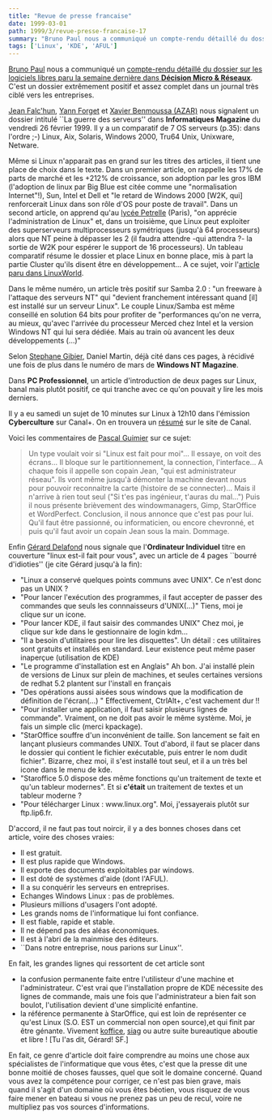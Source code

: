 ```yaml
---
title: "Revue de presse francaise"
date: 1999-03-01
path: 1999/3/revue-presse-francaise-17
summary: "Bruno Paul nous a communiqué un compte-rendu détaillé du dossier sur les logiciels libres paru la semaine dernière dans Décision Micro &amp; Réseaux."
tags: ['Linux', 'KDE', 'AFUL']
---
```


<P>
<A HREF="mailto:brpaul@ccr.jussieu.fr">Bruno Paul</A> nous a communiqué
un <A HREF="http://www.linux-center.org/articles/9903/bpaul.txt">compte-rendu
détaillé du dossier sur les logiciels libres paru la semaine dernière
dans <B>Décision Micro &amp; Réseaux</B></A>.
C'est un dossier extrêmement positif et assez complet dans un journal très
ciblé vers les entreprises.
</P>

<P>
<A HREF="mailto:jean.falchun@cnet.francetelecom.fr">Jean  Falc'hun</A>,
<A HREF="mailto:yann.forget@menway.com">Yann Forget</A> et
<A HREF="mailto:azar@azar.fr">Xavier Benmoussa (AZAR)</A>
nous signalent un dossier intitulé ``La guerre des serveurs''
dans <B>Informatiques Magazine</B> du vendredi 26 février 1999.
Il y a un comparatif de 7 OS serveurs (p.35): dans l'ordre ;-)
Linux, Aix, Solaris, Windows 2000, Tru64 Unix, Unixware, Netware.
</P>

<P>
Même si Linux n'apparait pas en grand sur les titres des articles, il
tient une place de choix dans le texte. Dans un premier article, on
rappelle les 17% de parts de marché et les +212% de croissance, son
adoption par les gros IBM (l'adoption de linux par Big Blue est citée
comme une "normalisation Internet"!), Sun, Intel et Dell et "le retard
de Windows 2000 [W2K, qui] renforcerait Linux dans son rôle d'OS pour
poste de travail". Dans un second article, on apprend qu'au
<A HREF="http://www.energy-computer.com/Linux/petrelle.htm">lycée
Petrelle</A> (Paris), "on apprécie l'administration de Linux" et, dans un
troisième, que Linux peut exploiter des superserveurs multiprocesseurs
symétriques (jusqu'à 64 processeurs) alors que NT peine à dépasser les 2
(il faudra attendre -qui attendra ?- la sortie de W2K pour espérer le
support de 16 processeurs). Un tableau comparatif résume le dossier et
place Linux en bonne place, mis à part la partie Cluster qu'ils disent
être en développement... A ce sujet, voir l'<A HREF="http://www.linuxworld.com/linuxworld/lw-1999-02/lw-02-clustering.html">article paru dans LinuxWorld</A>.
</P>

<P>
Dans le même numéro, un article très positif sur Samba 2.0 : "un
freeware à l'attaque des serveurs NT" qui "devient franchement
intéressant quand [il] est installé sur un serveur Linux". Le couple
Linux/Samba est même conseillé en solution 64 bits pour profiter de
"performances qu'on ne verra, au mieux, qu'avec l'arrivée du processeur
Merced chez Intel et la version Windows NT qui lui sera dédiée. Mais au
train où avancent les deux développements (...)"
</P>

<P>
Selon <A HREF="mailto:sgibier@mail.dotcom.fr">Stephane Gibier</A>,
Daniel Martin, déjà cité dans ces pages, à récidivé une fois de plus
dans le numéro de mars de <B>Windows NT Magazine</B>.
</P>

<P>
Dans <B>PC Professionnel</B>, un article d'introduction de deux pages
sur Linux, banal mais plutôt positif, ce qui tranche avec ce qu'on
pouvait y lire les mois derniers.
</P>

<P>
Il y a eu samedi un sujet de 10 minutes sur Linux à 12h10 dans
l'émission <B>Cyberculture</B> sur Canal+. On en trouvera un <A HREF="http://www.cplus.fr/html/cyberculture/1999mars/Linux/plinux.html">résumé</A>
sur le site de Canal.
</P>

<P>
Voici les commentaires de <A HREF="mailto:linux@multimania.com">Pascal
Guimier</A> sur ce sujet:
</P>

<BLOCKQUOTE>
Un type voulait voir si "Linux est fait pour moi"...
Il essaye, on voit des écrans... Il bloque sur le partitionnement, la
connection, l'interface... A chaque fois il appelle son copain Jean,
"qui est administrateur réseau".
Ils vont même jusqu'à démonter la machine devant nous pour pouvoir
reconnaitre la carte (histoire de se connecter)...
Mais il n'arrive à rien tout seul ("Si t'es pas ingénieur, t'auras du
mal...")
Puis il nous présente brièvement des windowmanagers, Gimp, StarOffice
et WordPerfect.
Conclusion, il nous annonce que c'est pas pour lui. Qu'il faut être
passionné, ou informaticien, ou encore chevronné, et puis qu'il faut
avoir un copain Jean sous la main.
Dommage.
</BLOCKQUOTE>
<P>
Enfin <A HREF="mailto:delafond@club-internet.fr">Gérard Delafond</A> nous
signale que l'<B>Ordinateur Individuel</B> titre en couverture "linux
est-il fait pour vous", avec un article de 4 pages ``bourré d'idioties''
(je cite Gérard jusqu'à la fin):
</P>

<UL>

<LI>"Linux a conservé quelques points communs avec UNIX". Ce n'est donc pas un
UNIX ?
<LI>"Pour lancer l'exécution des programmes, il faut accepter de passer des
commandes que seuls les connnaisseurs d'UNIX(...)" Tiens, moi je clique sur
un icone.
<LI>"Pour lancer KDE, il faut saisir des commandes UNIX" Chez moi, je clique
sur kde dans le gestionnaire de login kdm...
<LI>"Il a besoin d'utilitaires pour lire les disquettes". Un détail : ces
utilitaires sont gratuits et installés en standard. Leur existence peut même
paser inaperçue (utilisation de KDE)
<LI>"Le programme d'installation est en Anglais" Ah bon. J'ai installé plein de
versions de Linux sur plein de machines, et seules certaines versions de
redhat 5.2 plantent sur l'install en français
<LI>"Des opérations aussi aisées sous windows que la modification de définition
de l'écran(...) " Effectivement, CtrlAlt+, c'est vachement dur !!
<LI>"Pour installer une application, il faut saisir plusieurs lignes de
commande". Vraiment, on ne doit pas avoir le même système. Moi, je fais un
simple clic (merci kpackage).
<LI>"StarOffice souffre d'un inconvénient de taille. Son lancement se fait en
lançant plusieurs commandes UNIX. Tout d'abord, il faut se placer dans le
dossier qui contient le fichier exécutable, puis entrer le nom dudit
fichier". Bizarre, chez moi, il s'est installé tout seul, et il a un très
bel icone dans le menu de kde.
<LI>"Staroffice 5.0 dispose des même fonctions qu'un traitement de texte
et qu'un tableur modernes". Et si <B>c'était</B> un traitement de textes
et un tableur moderne ?
<LI>"Pour télécharger Linux : www.linux.org". Moi, j'essayerais plutôt sur
ftp.lip6.fr.
</UL>

<P>D'accord, il ne faut pas tout noircir, il y a des bonnes choses dans cet
article, voire des choses vraies:</P>

<UL>

<LI>Il est gratuit.
<LI>Il est plus rapide que Windows.
<LI>Il exporte des documents exploitables par windows.
<LI>Il est doté de systèmes d'aide (dont l'AFUL).
<LI>Il a su conquérir les serveurs en entreprises.
<LI>Echanges Windows Linux : pas de problèmes.
<LI>Plusieurs millions d'usagers l'ont adopté.
<LI>Les grands noms de l'informatique lui font confiance.
<LI>Il est fiable, rapide et stable.
<LI>Il ne dépend pas des aléas économiques.
<LI>Il est à l'abri de la mainmise des éditeurs.
<LI>``Dans notre entreprise, nous parions sur Linux''.
</UL>

<P>En fait, les grandes lignes qui ressortent de cet article sont</P>

<UL>

<LI>la confusion permanente faite entre l'utilisteur d'une machine et
l'administrateur. C'est vrai que l'installation propre de KDE nécessite des
lignes de commande, mais une fois que l'administrateur a bien fait son
boulot, l'utilisation devient d'une simplicité enfantine.
<LI>la référence permanente à StarOffice, qui est loin de représenter ce
qu'est Linux (S.O. EST un commercial non open source),et qui finit par
être génante. Vivement <A HREF="http://koffice.kde.org/">koffice</A>,
<A HREF="http://www.edu.stockholm.se/siag/">siag</A> ou autre suite
bureautique aboutie et libre ! [Tu l'as dit, Gérard! SF.]
</UL>

<P>En fait, ce genre d'article doit faire comprendre au moins une chose aux
spécialistes de l'informatique que vous êtes, c'est que la presse dit une
bonne moitié de choses fausses, quel que soit le domaine concerné.
Quand vous avez la compétence pour corriger, ce n'est pas bien grave, mais
quand il s'agit d'un domaine où vous êtes béotien, vous risquez de vous
faire mener en bateau si vous ne prenez pas un peu de recul, voire ne
multipliez pas vos sources d'informations.</P>


